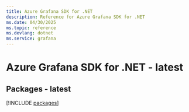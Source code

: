 ```yaml
---
title: Azure Grafana SDK for .NET
description: Reference for Azure Grafana SDK for .NET
ms.date: 04/30/2025
ms.topic: reference
ms.devlang: dotnet
ms.service: grafana
---
```

# Azure Grafana SDK for .NET - latest
## Packages - latest
[!INCLUDE [packages](grafana-index.md)]